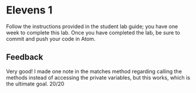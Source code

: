 # Elevens 1

Follow the instructions provided in the student lab guide; you have one week to complete this lab. Once you have completed the lab, be sure to commit and push your code in Atom.

## Feedback
Very good! I made one note in the matches method regarding calling the methods instead of accessing the private variables, but this works, which is the ultimate goal.
20/20
